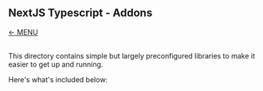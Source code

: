 ## NextJS Typescript - Addons
<a href="MAIN.md">&larr; MENU</a>
<br/><br/>

This directory contains simple but largely preconfigured libraries to make it easier to get up and running.

Here's what's included below:


